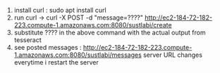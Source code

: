 1) install curl : sudo apt install curl
2) run curl -> curl -X POST -d "message=????" http://ec2-184-72-182-223.compute-1.amazonaws.com:8080/sustlabi/create
3) substitute ???? in the above command with the actual output from tesseract
4) see posted messages : http://ec2-184-72-182-223.compute-1.amazonaws.com:8080/sustlabi/messages
server URL changes everytime i restart the server
